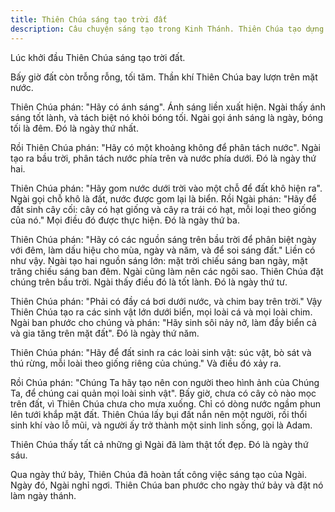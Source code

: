 ```yaml
---
title: Thiên Chúa sáng tạo trời đất
description: Câu chuyện sáng tạo trong Kinh Thánh. Thiên Chúa tạo dựng trời đất, muôn loài và con người qua bảy ngày đầu tiên, mở đầu lịch sử nhân loại.
---
```


Lúc khởi đầu Thiên Chúa sáng tạo trời đất.

Bấy giờ đất còn trỗng rỗng, tối tăm. Thần khí Thiên Chúa bay lượn trên mặt nước.

Thiên Chúa phán: "Hãy có ánh sáng". Ánh sáng liền xuất hiện. Ngài thấy ánh sáng tốt lành, và tách biệt nó khỏi bóng tối. Ngài gọi ánh sáng là ngày, bóng tối là đêm. Đó là ngày thứ nhất.

Rồi Thiên Chúa phán: "Hãy có một khoảng không để phân tách nước". Ngài tạo ra bầu trời, phân tách nước phía trên và nước phía dưới. Đó là ngày thứ hai.

Thiên Chúa phán: "Hãy gom nước dưới trời vào một chỗ để đất khô hiện ra". Ngài gọi chỗ khô là đất, nước được gom lại là biển. Rồi Ngài phán: "Hãy để đất sinh cây cối: cây có hạt giống và cây ra trái có hạt, mỗi loại theo giống của nó." Mọi điều đó được thực hiện. Đó là ngày thứ ba.

Thiên Chúa phán: "Hãy có các nguồn sáng trên bầu trời để phân biệt ngày với đêm, làm dấu hiệu cho mùa, ngày và năm, và để soi sáng đất." Liền có như vậy. Ngài tạo hai nguồn sáng lớn: mặt trời chiếu sáng ban ngày, mặt trăng chiếu sáng ban đêm. Ngài cũng làm nên các ngôi sao. Thiên Chúa đặt chúng trên bầu trời. Ngài thấy điều đó là tốt lành. Đó là ngày thứ tư.

Thiên Chúa phán: "Phải có đầy cá bơi dưới nước, và chim bay trên trời." Vậy Thiên Chúa tạo ra các sinh vật lớn dưới biển, mọi loài cá và mọi loài chim. Ngài ban phước cho chúng và phán: "Hãy sinh sôi nảy nở, làm đầy biển cả và gia tăng trên mặt đất". Đó là ngày thứ năm.

Thiên Chúa phán: "Hãy để đất sinh ra các loài sinh vật: súc vật, bò sát và thú rừng, mỗi loài theo giống riêng của chúng." Và điều đó xảy ra.

Rồi Chúa phán: "Chúng Ta hãy tạo nên con người theo hình ảnh của Chúng Ta, để chúng cai quản mọi loài sinh vật".
Bấy giờ, chưa có cây cỏ nào mọc trên đất, vì Thiên Chúa chưa cho mưa xuống. Chỉ có dòng nước ngầm phun lên tưới khắp mặt đất. Thiên Chúa lấy bụi đất nắn nên một người, rồi thổi sinh khí vào lỗ mũi, và người ấy trở thành một sinh linh sống, gọi là Adam.

Thiên Chúa thấy tất cả những gì Ngài đã làm thật tốt đẹp. Đó là ngày thứ sáu.

Qua ngày thứ bảy, Thiên Chúa đã hoàn tất công việc sáng tạo của Ngài. Ngày đó, Ngài nghỉ ngơi. Thiên Chúa ban phước cho ngày thứ bảy và đặt nó làm ngày thánh.